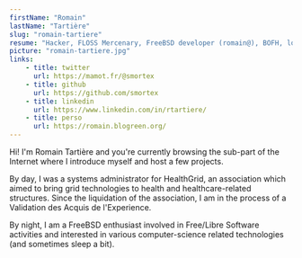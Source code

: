 ```yaml
---
firstName: "Romain"
lastName: "Tartière"
slug: "romain-tartiere"
resume: "Hacker, FLOSS Mercenary, FreeBSD developer (romain@), BOFH, love stuff from the 70's (e.g. UNIX, Japanese hard-rock) and Ruby."
picture: "romain-tartiere.jpg"
links:
    - title: twitter
      url: https://mamot.fr/@smortex
    - title: github
      url: https://github.com/smortex
    - title: linkedin
      url: https://www.linkedin.com/in/rtartiere/
    - title: perso
      url: https://romain.blogreen.org/
---
```


Hi! I'm Romain Tartière and you're currently browsing the sub-part of the Internet where I introduce myself and host a few projects.

By day, I was a systems administrator for HealthGrid, an association which aimed to bring grid technologies to health and healthcare-related structures. Since the liquidation of the association, I am in the process of a Validation des Acquis de l'Experience.

By night, I am a FreeBSD enthusiast involved in Free/Libre Software activities and interested in various computer-science related technologies (and sometimes sleep a bit).
